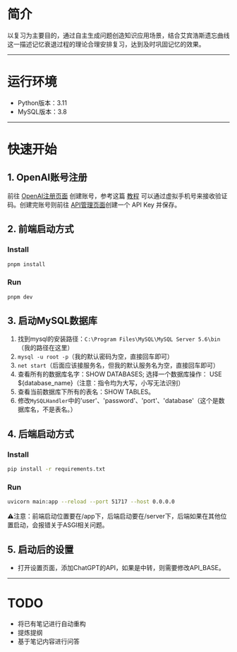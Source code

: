 # 简介

以复习为主要目的，通过自主生成问题创造知识应用场景，结合艾宾浩斯遗忘曲线这一描述记忆衰退过程的理论合理安排复习，达到及时巩固记忆的效果。

---

# 运行环境

- Python版本：3.11
- MySQL版本：3.8

---

# 快速开始

## 1. OpenAI账号注册

前往 [OpenAI注册页面](https://beta.openai.com/signup) 创建账号，参考这篇 [教程](https://www.pythonthree.com/register-openai-chatgpt/) 可以通过虚拟手机号来接收验证码。创建完账号则前往 [API管理页面](https://beta.openai.com/account/api-keys)创建一个 API Key 并保存。

## 2. 前端启动方式

### Install

```bash
pnpm install
```

### Run

```bash
pnpm dev
```

## 3. 启动MySQL数据库

1. 找到mysql的安装路径：`C:\Program Files\MySQL\MySQL Server 5.6\bin`（我的路径在这里）
2. `mysql -u root -p`（我的默认密码为空，直接回车即可）
3. `net start`（后面应该接服务名，但我的默认服务名为空，直接回车即可）
4. 查看所有的数据库名字：SHOW DATABASES;  选择一个数据库操作： USE ${database_name}（注意：指令均为大写，小写无法识别）
5. 查看当前数据库下所有的表名：SHOW TABLES。
6. 修改`MySQLHandler`中的'user'、'password'、'port'、'database'（这个是数据库名，不是表名。）

## 4. 后端启动方式

### Install

```bash
pip install -r requirements.txt
```

### Run

```bash
uvicorn main:app --reload --port 51717 --host 0.0.0.0
```

⚠️注意：前端启动位置要在/app下，后端启动要在/server下，后端如果在其他位置启动，会报错关于ASGI相关问题。

## 5. 启动后的设置

- 打开设置页面，添加ChatGPT的API，如果是中转，则需要修改API_BASE。

---

# TODO

- 将已有笔记进行自动重构
- 提炼提纲
- 基于笔记内容进行问答


